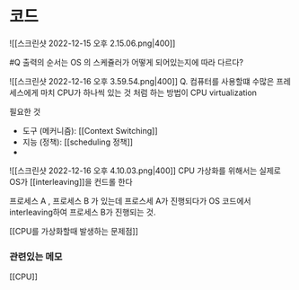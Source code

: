 ---
---

# 코드

![[스크린샷 2022-12-15 오후 2.15.06.png|400]]

#Q 출력의 순서는 OS 의 스케쥴러가 어떻게 되어있는지에 따라 다르다? 

![[스크린샷 2022-12-16 오후 3.59.54.png|400]]
Q. 컴퓨터를 사용할떄 수많은 프레세스에게 마치 CPU가 하나씩 있는 것 처럼 하는 방법이 CPU virtualization 

필요한 것 
- 도구 (메커니즘): [[Context Switching]] 
- 지능 (정책): [[scheduling 정책]]
- 

![[스크린샷 2022-12-16 오후 4.10.03.png|400]]
CPU 가상화를 위해서는 실제로 OS가 [[interleaving]]을 컨드롤 한다

프로세스 A , 프로세스 B 가 있는데 프로스세 A가 진행되다가 OS 코드에서 interleaving하여 프로세스 B가 진행되는 것. 


[[CPU를 가상화할때 발생하는 문제점]]


### 관련있는 메모 
[[CPU]]